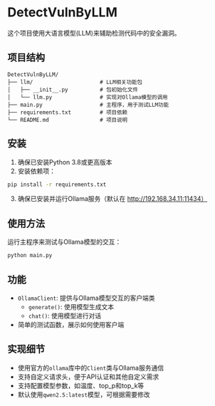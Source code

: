 # DetectVulnByLLM

这个项目使用大语言模型(LLM)来辅助检测代码中的安全漏洞。

## 项目结构

```
DetectVulnByLLM/
├── llm/                     # LLM相关功能包
│   ├── __init__.py          # 包初始化文件
│   └── llm.py               # 实现对Ollama模型的调用
├── main.py                  # 主程序，用于测试LLM功能
├── requirements.txt         # 项目依赖
└── README.md                # 项目说明
```

## 安装

1. 确保已安装Python 3.8或更高版本
2. 安装依赖项：

```bash
pip install -r requirements.txt
```

3. 确保已安装并运行Ollama服务（默认在 http://192.168.34.11:11434）

## 使用方法

运行主程序来测试与Ollama模型的交互：

```bash
python main.py
```

## 功能

- `OllamaClient`: 提供与Ollama模型交互的客户端类
  - `generate()`: 使用模型生成文本
  - `chat()`: 使用模型进行对话
- 简单的测试函数，展示如何使用客户端

## 实现细节

- 使用官方的`ollama`库中的`Client`类与Ollama服务通信
- 支持自定义请求头，便于API认证和其他自定义需求
- 支持配置模型参数，如温度、top_p和top_k等
- 默认使用`qwen2.5:latest`模型，可根据需要修改 